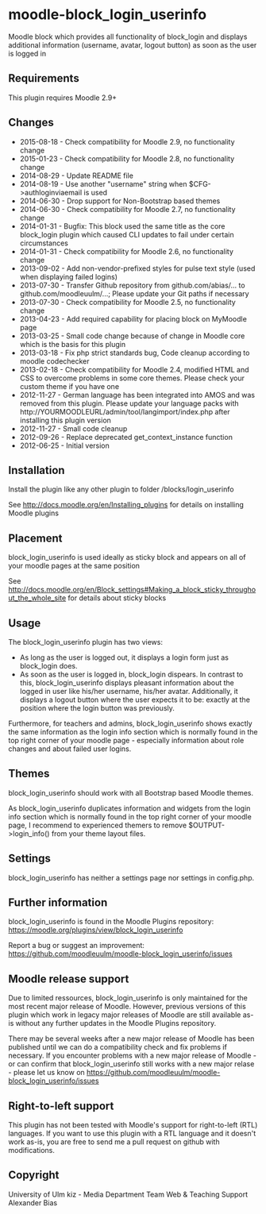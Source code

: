 moodle-block_login_userinfo
===========================

Moodle block which provides all functionality of block_login and displays additional information (username, avatar, logout button) as soon as the user is logged in


Requirements
------------

This plugin requires Moodle 2.9+


Changes
-------

* 2015-08-18 - Check compatibility for Moodle 2.9, no functionality change
* 2015-01-23 - Check compatibility for Moodle 2.8, no functionality change
* 2014-08-29 - Update README file
* 2014-08-19 - Use another "username" string when $CFG->authloginviaemail is used
* 2014-06-30 - Drop support for Non-Bootstrap based themes
* 2014-06-30 - Check compatibility for Moodle 2.7, no functionality change
* 2014-01-31 - Bugfix: This block used the same title as the core block_login plugin which caused CLI updates to fail under certain circumstances
* 2014-01-31 - Check compatibility for Moodle 2.6, no functionality change
* 2013-09-02 - Add non-vendor-prefixed styles for pulse text style (used when displaying failed logins)
* 2013-07-30 - Transfer Github repository from github.com/abias/... to github.com/moodleuulm/...; Please update your Git paths if necessary
* 2013-07-30 - Check compatibility for Moodle 2.5, no functionality change
* 2013-04-23 - Add required capability for placing block on MyMoodle page
* 2013-03-25 - Small code change because of change in Moodle core which is the basis for this plugin
* 2013-03-18 - Fix php strict standards bug, Code cleanup according to moodle codechecker
* 2013-02-18 - Check compatibility for Moodle 2.4, modified HTML and CSS to overcome problems in some core themes. Please check your custom theme if you have one
* 2012-11-27 - German language has been integrated into AMOS and was removed from this plugin. Please update your language packs with http://YOURMOODLEURL/admin/tool/langimport/index.php after installing this plugin version
* 2012-11-27 - Small code cleanup
* 2012-09-26 - Replace deprecated get_context_instance function
* 2012-06-25 - Initial version


Installation
------------

Install the plugin like any other plugin to folder
/blocks/login_userinfo

See http://docs.moodle.org/en/Installing_plugins for details on installing Moodle plugins


Placement
---------

block_login_userinfo is used ideally as sticky block and appears on all of your moodle pages at the same position

See http://docs.moodle.org/en/Block_settings#Making_a_block_sticky_throughout_the_whole_site for details about sticky blocks


Usage
-----

The block_login_userinfo plugin has two views:

* As long as the user is logged out, it displays a login form just as block_login does.
* As soon as the user is logged in, block_login dispears. In contrast to this, block_login_userinfo displays pleasant information about the logged in user like his/her username, his/her avatar. Additionally, it displays a logout button where the user expects it to be: exactly at the position where the login button was previously.

Furthermore, for teachers and admins, block_login_userinfo shows exactly the same information as the login info section which is normally found in the top right corner of your moodle page - especially information about role changes and about failed user logins.


Themes
------

block_login_userinfo should work with all Bootstrap based Moodle themes.

As block_login_userinfo duplicates information and widgets from the login info section which is normally found in the top right corner of your moodle page, I recommend to experienced themers to remove $OUTPUT->login_info() from your theme layout files.


Settings
--------

block_login_userinfo has neither a settings page nor settings in config.php.


Further information
-------------------

block_login_userinfo is found in the Moodle Plugins repository: https://moodle.org/plugins/view/block_login_userinfo

Report a bug or suggest an improvement: https://github.com/moodleuulm/moodle-block_login_userinfo/issues


Moodle release support
----------------------

Due to limited ressources, block_login_userinfo is only maintained for the most recent major release of Moodle. However, previous versions of this plugin which work in legacy major releases of Moodle are still available as-is without any further updates in the Moodle Plugins repository.

There may be several weeks after a new major release of Moodle has been published until we can do a compatibility check and fix problems if necessary. If you encounter problems with a new major release of Moodle - or can confirm that block_login_userinfo still works with a new major relase - please let us know on https://github.com/moodleuulm/moodle-block_login_userinfo/issues


Right-to-left support
---------------------

This plugin has not been tested with Moodle's support for right-to-left (RTL) languages.
If you want to use this plugin with a RTL language and it doesn't work as-is, you are free to send me a pull request on
github with modifications.


Copyright
---------

University of Ulm
kiz - Media Department
Team Web & Teaching Support
Alexander Bias

